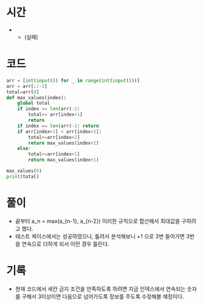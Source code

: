 # 시간
- - (실패)
# 코드
```python
arr = [int(input()) for _ in range(int(input()))]
arr = arr[::-1]
total=arr[0]
def max_values(index):
    global total
    if index == len(arr)-2:
        total+= arr[index+1]
        return 
    if index == len(arr)-1: return 
    if arr[index+1] < arr[index+2]:
        total+=arr[index+2]
        return max_values(index+2)
    else:
        total+=arr[index+1]
        return max_values(index+1)

max_values(0)
print(total)

```
# 풀이
- 끝부터 a_n = max(a_{n-1}, a_{n-2}) 이러한 규칙으로 합산해서 최대값을 구하려고 했다.
- 테스트 케이스에서는 성공하였으나, 틀려서 분석해보니 +1 으로 3번 들어가면 3번을 연속으로 더하게 되서 이런 경우 틀린다.

# 기록
- 현재 코드에서 세칸 금지 조건을 만족하도록 하려면 지금 인덱스에서 연속되는 숫자를 구해서 3이상이면 다음으로 넘어가도록 정보를 주도록 수정해볼 예정이다. 

